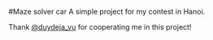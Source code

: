 #Maze solver car
A simple project for my contest in Hanoi.

Thank [@duydeja_vu](https://github.com/duydeja-vu) for cooperating me in this project!
